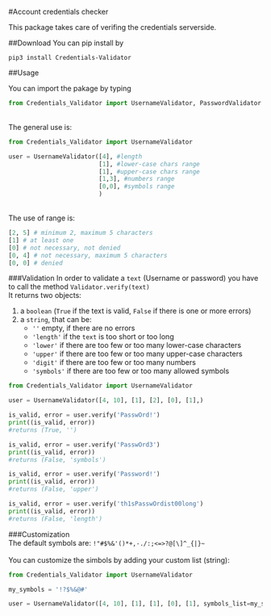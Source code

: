 #Account credentials checker

This package takes care of verifing the credentials serverside.

##Download
You can pip install by
```commandline
pip3 install Credentials-Validator
```

##Usage

You can import the pakage by typing

```python
from Credentials_Validator import UsernameValidator, PasswordValidator
```
\
The general use is:

```python
from Credentials_Validator import UsernameValidator

user = UsernameValidator([4], #length
                         [1], #lower-case chars range
                         [1], #upper-case chars range
                         [1,3], #numbers range
                         [0,0], #symbols range
                         )
```
\
The use of range is:

```python
[2, 5] # minimum 2, maximum 5 characters
[1] # at least one
[0] # not necessary, not denied
[0, 4] # not necessary, maximum 5 characters
[0, 0] # denied
```

###Validation
In order to validate a `text` (Username or password) you have to call the method `Validator.verify(text)`\
It returns two objects:
1. a `boolean` (`True` if the text is valid, `False` if there is one or more errors)
2. a `string`, that can be:
    * `''` empty, if there are no errors
    * `'length'` if the `text` is too short or too long
    * `'lower'` if there are too few or too many lower-case characters
    * `'upper'` if there are too few or too many upper-case characters
    * `'digit'` if there are too few or too many numbers
    * `'symbols'` if there are too few or too many allowed symbols
```python
from Credentials_Validator import UsernameValidator

user = UsernameValidator([4, 10], [1], [2], [0], [1],)

is_valid, error = user.verify('PasswOrd!')
print((is_valid, error))
#returns (True, '')

is_valid, error = user.verify('PasswOrd3')
print((is_valid, error))
#returns (False, 'symbols')

is_valid, error = user.verify('Password!')
print((is_valid, error))
#returns (False, 'upper')

is_valid, error = user.verify('th1sPasswOrdist00long')
print((is_valid, error))
#returns (False, 'length')
```

###Customization
\
The default symbols are: `!"#$%&'()*+,-./:;<=>?@[\]^_{|}~`\
\
You can customize the simbols by adding your custom list (string):

```python
from Credentials_Validator import UsernameValidator

my_symbols = '!?$%&@#'

user = UsernameValidator([4, 10], [1], [1], [0], [1], symbols_list=my_symbols)
```
